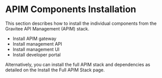 # APIM Components Installation

This section describes how to install the individual components from the Gravitee API Management (APIM) stack.

* Install APIM gateway
* Install management API
* Install management UI
* Install developer portal

Alternatively, you can install the full APIM stack and dependencies as detailed on the Install the Full APIM Stack page.
